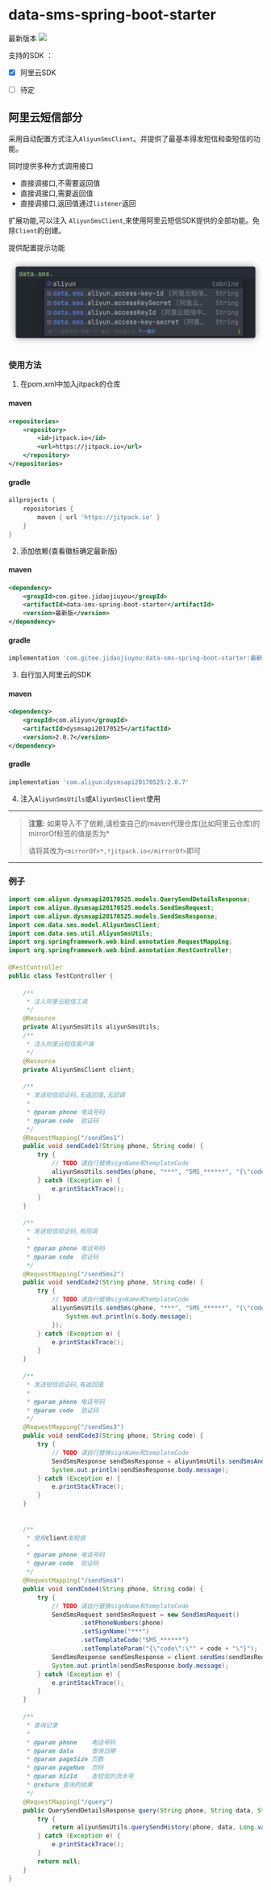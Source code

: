# data-sms-spring-boot-starter

最新版本 [![](https://jitpack.io/v/com.gitee.jidaojiuyou/data-sms-spring-boot-starter.svg)](https://jitpack.io/#com.gitee.jidaojiuyou/data-sms-spring-boot-starter)

支持的SDK ： 
- [x] 阿里云SDK
- [ ] 待定


## 阿里云短信部分
采用自动配置方式注入`AliyunSmsClient`。并提供了最基本得发短信和查短信的功能。

同时提供多种方式调用接口

- 直接调接口,不需要返回值
- 直接调接口,需要返回值
- 直接调接口,返回值通过`listener`返回

扩展功能,可以注入 `AliyunSmsClient`,来使用阿里云短信SDK提供的全部功能。免除`Client`的创建。

提供配置提示功能

![提示功能](doc/img/tips.png)

### 使用方法

1. 在pom.xml中加入jitpack的仓库

#### maven 
```xml
<repositories>
    <repository>
        <id>jitpack.io</id>
        <url>https://jitpack.io</url>
    </repository>
</repositories>
```
#### gradle
```gradle
allprojects {
    repositories {
        maven { url 'https://jitpack.io' }
    }
}
```

2. 添加依赖(查看徽标确定最新版)

#### maven
```xml
<dependency>
    <groupId>com.gitee.jidaojiuyou</groupId>
    <artifactId>data-sms-spring-boot-starter</artifactId>
    <version>最新版</version>
</dependency>
```

#### gradle
```gradle
implementation 'com.gitee.jidaojiuyou:data-sms-spring-boot-starter:最新版'
```
3. 自行加入阿里云的SDK

#### maven
```xml
<dependency>
    <groupId>com.aliyun</groupId>
    <artifactId>dysmsapi20170525</artifactId>
    <version>2.0.7</version>
</dependency>
```

#### gradle
```gradle
implementation 'com.aliyun:dysmsapi20170525:2.0.7'
```

4. 注入`AliyunSmsUtils`或`AliyunSmsClient`使用

---
> **注意:** 如果导入不了依赖,请检查自己的maven代理仓库(比如阿里云仓库)的mirrorOf标签的值是否为*
> 
> 请将其改为`<mirrorOf>*,!jitpack.io</mirrorOf>`即可
---
### 例子

```java
import com.aliyun.dysmsapi20170525.models.QuerySendDetailsResponse;
import com.aliyun.dysmsapi20170525.models.SendSmsRequest;
import com.aliyun.dysmsapi20170525.models.SendSmsResponse;
import com.data.sms.model.AliyunSmsClient;
import com.data.sms.util.AliyunSmsUtils;
import org.springframework.web.bind.annotation.RequestMapping;
import org.springframework.web.bind.annotation.RestController;

@RestController
public class TestController {

    /**
     * 注入阿里云短信工具
     */
    @Resource
    private AliyunSmsUtils aliyunSmsUtils;
    /**
     * 注入阿里云短信客户端
     */
    @Resource
    private AliyunSmsClient client;

    /**
     * 发送短信验证码,无返回值,无回调
     *
     * @param phone 电话号码
     * @param code  验证码
     */
    @RequestMapping("/sendSms1")
    public void sendCode1(String phone, String code) {
        try {
            // TODO 请自行替换signName和templateCode
            aliyunSmsUtils.sendSms(phone, "***", "SMS_******", "{\"code\":\"" + code + "\"}");
        } catch (Exception e) {
            e.printStackTrace();
        }
    }

    /**
     * 发送短信验证码,有回调
     *
     * @param phone 电话号码
     * @param code  验证码
     */
    @RequestMapping("/sendSms2")
    public void sendCode2(String phone, String code) {
        try {
            // TODO 请自行替换signName和templateCode
            aliyunSmsUtils.sendSms(phone, "***", "SMS_******", "{\"code\":\"" + code + "\"}", s -> {
                System.out.println(s.body.message);
            });
        } catch (Exception e) {
            e.printStackTrace();
        }
    }

    /**
     * 发送短信验证码,有返回值
     *
     * @param phone 电话号码
     * @param code  验证码
     */
    @RequestMapping("/sendSms3")
    public void sendCode3(String phone, String code) {
        try {
            // TODO 请自行替换signName和templateCode
            SendSmsResponse sendSmsResponse = aliyunSmsUtils.sendSmsAndReturnResponse(phone, "***", "SMS_******", "{\"code\":\"" + code + "\"}");
            System.out.println(sendSmsResponse.body.message);
        } catch (Exception e) {
            e.printStackTrace();
        }
    }


    /**
     * 使用client发短信
     *
     * @param phone 电话号码
     * @param code  验证码
     */
    @RequestMapping("/sendSms4")
    public void sendCode4(String phone, String code) {
        try {
            // TODO 请自行替换signName和templateCode
            SendSmsRequest sendSmsRequest = new SendSmsRequest()
                    .setPhoneNumbers(phone)
                    .setSignName("***")
                    .setTemplateCode("SMS_******")
                    .setTemplateParam("{\"code\":\"" + code + "\"}");
            SendSmsResponse sendSmsResponse = client.sendSms(sendSmsRequest);
            System.out.println(sendSmsResponse.body.message);
        } catch (Exception e) {
            e.printStackTrace();
        }
    }

    /**
     * 查询记录
     *
     * @param phone    电话号码
     * @param data     查询日期
     * @param pageSize 页数
     * @param pageNum  页码
     * @param bizId    发短信的流水号
     * @return 查询的结果
     */
    @RequestMapping("/query")
    public QuerySendDetailsResponse query(String phone, String data, String pageSize, String pageNum, String bizId) {
        try {
            return aliyunSmsUtils.querySendHistory(phone, data, Long.valueOf(pageSize), Long.valueOf(pageNum), bizId);
        } catch (Exception e) {
            e.printStackTrace();
        }
        return null;
    }
}
```